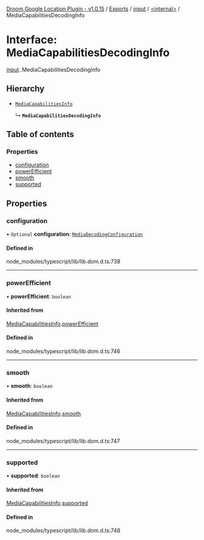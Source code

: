 [Droom Google Location Plugin - v1.0.15](../README.md) / [Exports](../modules.md) / [input](../modules/input.md) / [<internal\>](../modules/input._internal_.md) / MediaCapabilitiesDecodingInfo

# Interface: MediaCapabilitiesDecodingInfo

[input](../modules/input.md).[<internal>](../modules/input._internal_.md).MediaCapabilitiesDecodingInfo

## Hierarchy

- [`MediaCapabilitiesInfo`](input._internal_.MediaCapabilitiesInfo.md)

  ↳ **`MediaCapabilitiesDecodingInfo`**

## Table of contents

### Properties

- [configuration](input._internal_.MediaCapabilitiesDecodingInfo.md#configuration)
- [powerEfficient](input._internal_.MediaCapabilitiesDecodingInfo.md#powerefficient)
- [smooth](input._internal_.MediaCapabilitiesDecodingInfo.md#smooth)
- [supported](input._internal_.MediaCapabilitiesDecodingInfo.md#supported)

## Properties

### configuration

• `Optional` **configuration**: [`MediaDecodingConfiguration`](input._internal_.MediaDecodingConfiguration.md)

#### Defined in

node_modules/typescript/lib/lib.dom.d.ts:738

___

### powerEfficient

• **powerEfficient**: `boolean`

#### Inherited from

[MediaCapabilitiesInfo](input._internal_.MediaCapabilitiesInfo.md).[powerEfficient](input._internal_.MediaCapabilitiesInfo.md#powerefficient)

#### Defined in

node_modules/typescript/lib/lib.dom.d.ts:746

___

### smooth

• **smooth**: `boolean`

#### Inherited from

[MediaCapabilitiesInfo](input._internal_.MediaCapabilitiesInfo.md).[smooth](input._internal_.MediaCapabilitiesInfo.md#smooth)

#### Defined in

node_modules/typescript/lib/lib.dom.d.ts:747

___

### supported

• **supported**: `boolean`

#### Inherited from

[MediaCapabilitiesInfo](input._internal_.MediaCapabilitiesInfo.md).[supported](input._internal_.MediaCapabilitiesInfo.md#supported)

#### Defined in

node_modules/typescript/lib/lib.dom.d.ts:748
